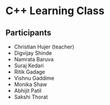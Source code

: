 # C++ Learning Class

## Participants
- Christian Hujer (teacher)
- Digvijay Shinde
- Namrata Baruva
- Suraj Kedari
- Ritik Gadage
- Vishnu Gaddime
- Monika Shaw
- Abhijit Patil
- Sakshi Thorat